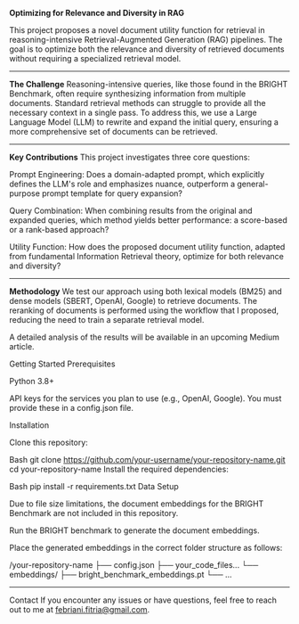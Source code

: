 **Optimizing for Relevance and Diversity in RAG**

This project proposes a novel document utility function for retrieval in reasoning-intensive Retrieval-Augmented Generation (RAG) pipelines. The goal is to optimize both the relevance and diversity of retrieved documents without requiring a specialized retrieval model.

------------------------------

**The Challenge**
Reasoning-intensive queries, like those found in the BRIGHT Benchmark, often require synthesizing information from multiple documents. Standard retrieval methods can struggle to provide all the necessary context in a single pass. To address this, we use a Large Language Model (LLM) to rewrite and expand the initial query, ensuring a more comprehensive set of documents can be retrieved.

----------------------------

**Key Contributions**
This project investigates three core questions:

Prompt Engineering: Does a domain-adapted prompt, which explicitly defines the LLM's role and emphasizes nuance, outperform a general-purpose prompt template for query expansion?

Query Combination: When combining results from the original and expanded queries, which method yields better performance: a score-based or a rank-based approach?

Utility Function: How does the proposed document utility function, adapted from fundamental Information Retrieval theory, optimize for both relevance and diversity?

----------------------------

**Methodology**
We test our approach using both lexical models (BM25) and dense models (SBERT, OpenAI, Google) to retrieve documents. The reranking of documents is performed using the workflow that I proposed, reducing the need to train a separate retrieval model.

A detailed analysis of the results will be available in an upcoming Medium article.

Getting Started
Prerequisites

Python 3.8+

API keys for the services you plan to use (e.g., OpenAI, Google). You must provide these in a config.json file.

Installation

Clone this repository:

Bash
git clone https://github.com/your-username/your-repository-name.git
cd your-repository-name
Install the required dependencies:

Bash
pip install -r requirements.txt
Data Setup

Due to file size limitations, the document embeddings for the BRIGHT Benchmark are not included in this repository.

Run the BRIGHT benchmark to generate the document embeddings.

Place the generated embeddings in the correct folder structure as follows:

/your-repository-name
├── config.json
├── your_code_files...
└── embeddings/
    ├── bright_benchmark_embeddings.pt
    └── ...


------------------------

Contact
If you encounter any issues or have questions, feel free to reach out to me at febriani.fitria@gmail.com.

